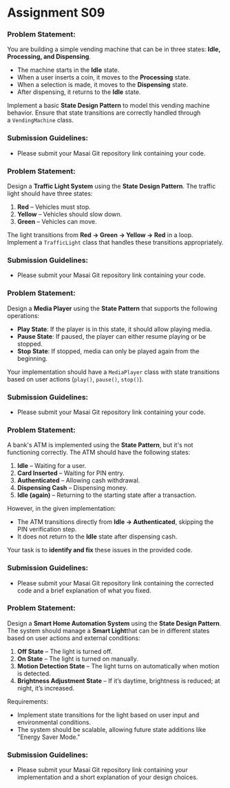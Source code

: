 # Assignment S09

### Problem Statement:

You are building a simple vending machine that can be in three states: **Idle, Processing, and Dispensing**.

- The machine starts in the **Idle** state.
- When a user inserts a coin, it moves to the **Processing** state.
- When a selection is made, it moves to the **Dispensing** state.
- After dispensing, it returns to the **Idle** state.

Implement a basic **State Design Pattern** to model this vending machine behavior. Ensure that state transitions are correctly handled through a `VendingMachine` class.

### Submission Guidelines:

- Please submit your Masai Git repository link containing your code.

### Problem Statement:

Design a **Traffic Light System** using the **State Design Pattern**. The traffic light should have three states:

1. **Red** – Vehicles must stop.
2. **Yellow** – Vehicles should slow down.
3. **Green** – Vehicles can move.

The light transitions from **Red → Green → Yellow → Red** in a loop. Implement a `TrafficLight` class that handles these transitions appropriately.

### Submission Guidelines:

- Please submit your Masai Git repository link containing your code.

### Problem Statement:

Design a **Media Player** using the **State Pattern** that supports the following operations:

- **Play State**: If the player is in this state, it should allow playing media.
- **Pause State**: If paused, the player can either resume playing or be stopped.
- **Stop State**: If stopped, media can only be played again from the beginning.

Your implementation should have a `MediaPlayer` class with state transitions based on user actions (`play()`, `pause()`, `stop()`).

### Submission Guidelines:

- Please submit your Masai Git repository link containing your code.

### Problem Statement:

A bank's ATM is implemented using the **State Pattern**, but it's not functioning correctly. The ATM should have the following states:

1. **Idle** – Waiting for a user.
2. **Card Inserted** – Waiting for PIN entry.
3. **Authenticated** – Allowing cash withdrawal.
4. **Dispensing Cash** – Dispensing money.
5. **Idle (again)** – Returning to the starting state after a transaction.

However, in the given implementation:

- The ATM transitions directly from **Idle → Authenticated**, skipping the PIN verification step.
- It does not return to the **Idle** state after dispensing cash.

Your task is to **identify and fix** these issues in the provided code.

### Submission Guidelines:

- Please submit your Masai Git repository link containing the corrected code and a brief explanation of what you fixed.

### Problem Statement:

Design a **Smart Home Automation System** using the **State Design Pattern**. The system should manage a **Smart Light**that can be in different states based on user actions and external conditions:

1. **Off State** – The light is turned off.
2. **On State** – The light is turned on manually.
3. **Motion Detection State** – The light turns on automatically when motion is detected.
4. **Brightness Adjustment State** – If it’s daytime, brightness is reduced; at night, it’s increased.

Requirements:

- Implement state transitions for the light based on user input and environmental conditions.
- The system should be scalable, allowing future state additions like "Energy Saver Mode."

### Submission Guidelines:

- Please submit your Masai Git repository link containing your implementation and a short explanation of your design choices.